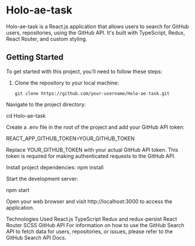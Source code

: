 # Holo-ae-task

Holo-ae-task is a React.js application that allows users to search for GitHub users, repositories, using the GitHub API. It's built with TypeScript, Redux, React Router, and custom styling.

## Getting Started

To get started with this project, you'll need to follow these steps:

1. Clone the repository to your local machine:

   ```shell
   git clone https://github.com/your-username/Holo-ae-task.git
   ```

Navigate to the project directory:

cd Holo-ae-task

Create a .env file in the root of the project and add your GitHub API token:

REACT_APP_GITHUB_TOKEN=YOUR_GITHUB_TOKEN

Replace YOUR_GITHUB_TOKEN with your actual GitHub API token. This token is required for making authenticated requests to the GitHub API.

Install project dependencies:
npm install

Start the development server:

npm start

Open your web browser and visit http://localhost:3000 to access the application.

Technologies Used
React.js
TypeScript
Redux and redux-persist
React Router
SCSS
GitHub API
For information on how to use the GitHub Search API to fetch data for users, repositories, or issues, please refer to the GitHub Search API Docs.
